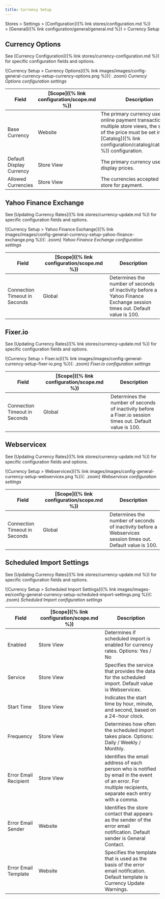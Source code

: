 ```yaml
---
title: Currency Setup
---
```


Stores > Settings > [Configuration]({% link stores/configuration.md %}) > [General]({% link configuration/general/general.md %}) > Currency Setup

## Currency Options

See [Currency Configuration]({% link stores/currency-configuration.md %}) for specific configuration fields and options.

![Currency Setup > Currency Options]({% link images/images/config-general-currency-setup-currency-options.png %}){: .zoom}
_Currency Options configuration settings_

|Field|[Scope]({% link configuration/scope.md %})|Description|
|--- |--- |--- |
|Base Currency|Website|The primary currency used for all online payment transactions. For multiple store views, the scope of the price  must be set in the [Catalog]({% link configuration/catalog/catalog.md %}) configuration.|
|Default Display Currency|Store View|The primary currency used to display prices.|
|Allowed Currencies|Store View|The currencies accepted by your store for payment.|

## Yahoo Finance Exchange

See [Updating Currency Rates]({% link stores/currency-update.md %}) for specific configuration fields and options.

![Currency Setup > Yahoo Finance Exchange]({% link images/images/config-general-currency-setup-yahoo-finance-exchange.png %}){: .zoom}
_Yahoo Finance Exchange configuration settings_

|Field|[Scope]({% link configuration/scope.md %})|Description|
|--- |--- |--- |
|Connection Timeout in Seconds|Global|Determines the number of seconds of inactivity before a Yahoo Finance Exchange session times out. Default value is 100.|

## Fixer.io

See [Updating Currency Rates]({% link stores/currency-update.md %}) for specific configuration fields and options.

![Currency Setup > Fixer.io]({% link images/images/config-general-currency-setup-fixer-io.png %}){: .zoom}
_Fixer.io configuration settings_

|Field|[Scope]({% link configuration/scope.md %})|Description|
|--- |--- |--- |
|Connection Timeout in Seconds|Global|Determines the number of seconds of inactivity before a Fixer.io session times out. Default value is 100.|

## Webservicex

See [Updating Currency Rates]({% link stores/currency-update.md %}) for specific configuration fields and options.

![Currency Setup > Webservicex]({% link images/images/config-general-currency-setup-webservicex.png %}){: .zoom}
_Webservicex configuration settings_

|Field|[Scope]({% link configuration/scope.md %})|Description|
|--- |--- |--- |
|Connection Timeout in Seconds|Global|Determines the number of seconds of inactivity before a Webservicex session times out. Default value is 100.|

## Scheduled Import Settings

See [Updating Currency Rates]({% link stores/currency-update.md %}) for specific configuration fields and options.

![Currency Setup > Scheduled Import Settings]({% link images/images-ee/config-general-currency-setup-scheduled-import-settings.png %}){: .zoom}
_Scheduled Import configuration settings_

|Field|[Scope]({% link configuration/scope.md %})|Description|
|--- |--- |--- |
|Enabled|Store View|Determines if scheduled import is enabled for currency rates. Options: Yes / No|
|Service|Store View|Specifies the service that provides the data for the scheduled import. Default value is Webservicex.|
|Start Time|Store View|Indicates the start time by hour, minute, and second, based on a 24-hour clock.|
|Frequency|Store View|Determines how often the scheduled import takes place. Options: Daily / Weekly / Monthly.|
|Error Email Recipient|Store View|Identifies the email address of each person who is notified by email in the event of an error. For multiple recipients, separate each entry with a comma.|
|Error Email Sender|Website|Identifies the store contact that appears as the sender of the error email notification. Default sender is General Contact.|
|Error Email Template|Website|Specifies the template that is used as the basis of the error email notification. Default template is Currency Update Warnings.|
